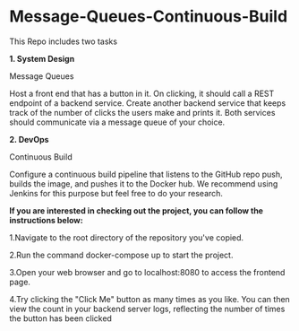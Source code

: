 # Message-Queues-Continuous-Build

This Repo includes two tasks 

<b> 1. System Design </b>

Message Queues

Host a front end that has a button in it. On clicking, it should call a REST endpoint of a backend service. Create another backend service that keeps track of the number of clicks the users make and prints it. Both services should communicate via a message queue of your choice.

<b> 2. DevOps </b>

Continuous Build

Configure a continuous build pipeline that listens to the GitHub repo push, builds the image, and pushes it to the Docker hub. We recommend using Jenkins for this purpose but feel free to do your research.

<b>If you are interested in checking out the project, you can follow the instructions below:</b>

1.Navigate to the root directory of the repository you've copied.

2.Run the command docker-compose up to start the project.

3.Open your web browser and go to localhost:8080 to access the frontend page.

4.Try clicking the "Click Me" button as many times as you like. You can then view the count in your backend server logs, reflecting the number of times the button has been clicked
